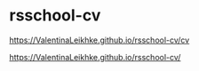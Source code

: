 # rsschool-cv

https://ValentinaLeikhke.github.io/rsschool-cv/cv

https://ValentinaLeikhke.github.io/rsschool-cv/
